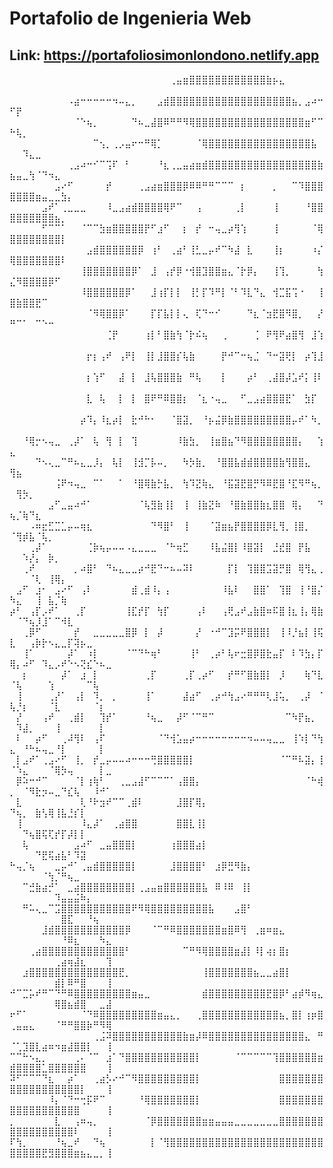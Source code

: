 # Portafolio de Ingenieria Web
## Link: https://portafoliosimonlondono.netlify.app

⠀⠀⠀⠀⠀⠀⠀⠀⠀⠀⠀⠀⠀⠀⠀⠀⠀⠀⠀⠀⠀⠀⠀⠀⠀⢀⣤⣶⣿⣿⣿⣿⣿⣿⣿⣿⣿⣿⣿⣿⣷⡦⣄⠀⠀⠀⠀⠀⠀⠀⠀⠀⠀⠀⠀⠀⠀⠀⠀⠀⠀⠀⠀⠀⠀
⠀⠀⠀⠀⠀⠀⠀⠀⠀⠠⣴⠒⠒⠒⠒⠒⠲⠤⣄⡀⠀⠀⠀⣠⣾⣿⣿⣿⣿⣿⣿⣿⣿⣿⣿⣿⣿⣿⣿⣿⣿⣿⣿⣿⣦⡀⣠⠴⠒⠋⡟⠀⠀⠀⠀⠀⠀⠀⠀⠀⠀⠀⠀⠀⠀
⠀⠀⠀⠀⠀⠀⠀⠀⠀⠀⠈⠑⢦⡀⠀⠀⠀⠀⠀⠙⠦⣀⣼⣿⠿⠛⠛⠻⢿⣿⣿⣿⣿⣿⣿⣿⣿⣿⣿⣿⣿⣿⣿⣿⣿⣿⣶⠋⠉⠓⢧⡀⠀⠀⠀⠀⠀⠀⠀⠀⠀⠀⠀⠀⠀
⠀⠀⠀⠀⠀⠀⠀⠀⠀⠀⠀⠀⠀⠉⢢⡀⢀⡠⣤⠖⠒⠛⢿⡁⠀⠀⠀⠀⠀⠈⢿⣿⣿⣿⣿⣿⣿⣿⣿⣿⣿⣿⣿⣿⣿⣿⣿⣧⠀⠀⠀⠹⣄⣀⠀⠀⠀⠀⠀⠀⠀⠀⠀⠀⠀
⠀⠀⠀⠀⠀⠀⠀⠀⠀⢀⣠⠴⠒⠊⠉⢩⠏⠀⠃⠀⠀⠀⠀⠘⣆⢀⣀⣤⣴⣶⣾⣿⣿⣿⣿⣿⣿⣿⣿⣿⣿⣿⣿⣿⣿⣿⣿⣿⣷⣦⣤⣀⢳⠈⠙⠲⣄⠀⠀⠀⠀⠀⠀⠀⠀
⠀⠀⠀⠀⠀⠀⠀⣠⠔⠋⠀⠀⠀⠀⠀⡞⠀⠀⠀⠀⢀⣠⣴⣶⣿⣿⣿⡿⠿⠿⠛⠛⠉⠉⠉⠀⡆⠀⠀⠀⠀⡀⠀⠀⠉⠹⣿⣿⣿⣿⣿⣿⣿⣶⣤⣀⣀⣳⡄⠀⠀⠀⠀⠀⠀
⠀⠀⠀⠀⠀⣠⠞⠁⢀⣀⣀⣀⠀⠀⠀⠸⣀⣠⣴⣾⣿⣿⣿⣿⢿⠟⠉⠀⠀⢠⠀⠀⠀⠀⠀⢀⡇⠀⠀⠀⠀⢸⠀⠀⠀⠀⠘⣿⣿⣿⣿⣿⣿⣿⣿⣿⣦⡀⠀⠀⠀⠀⠀⠀⠀
⠀⠀⠀⠀⠀⠋⠉⠉⠁⠀⠀⠈⠉⠉⣳⣶⣿⣿⣿⣿⣿⡟⠋⣰⠋⠀⠀⡆⠀⡞⠀⠒⢤⣀⡴⢻⢱⠀⠀⠀⠀⢸⠀⠀⠀⠀⠀⠈⢿⣿⣿⣿⣿⣿⣿⣿⣿⡇⠀⠀⠀⠀⠀⠀⠀
⠀⠀⠀⠀⠀⠀⠀⠀⠀⠀⠀⠀⣠⣾⣿⣿⣿⣿⣿⣿⡿⠀⢰⠃⠀⢀⣴⠃⢸⣃⣀⡤⠞⠉⠳⣼⠀⣇⠀⠀⠀⢸⡆⠀⠀⠀⠀⠰⡌⢿⣿⣿⣿⣿⣿⣿⣿⠇⠀⠀⠀⠀⠀⠀⠀
⠀⠀⠀⠀⠀⠀⠀⠀⠀⠀⠀⢸⣿⣿⣿⣿⣿⣿⣿⡿⠁⠀⣸⠀⢠⡞⡿⠐⢺⣿⣹⣿⣿⣶⣄⠈⡗⡿⡄⠀⠀⢸⢹⡀⠀⠀⠀⠀⢳⣌⠻⣿⣿⣿⣿⡿⠋⠀⠀⠀⠀⠀⠀⠀⠀
⠀⠀⠀⠀⠀⠀⠀⠀⠀⠀⠀⠸⣿⣿⣿⣿⣿⣿⡿⠁⠀⠀⣸⢰⡏⡇⡇⠀⢸⡃⡏⠹⠛⡇⠈⠃⠹⣇⠙⣄⠀⢺⣉⣯⢩⠐⠀⠀⢸⣿⣷⣿⣿⣟⠉⠀⠀⠀⠀⠀⠀⠀⠀⠀⠀
⠀⠀⠀⠀⠀⠀⠀⠀⠀⠀⠀⠀⠈⠻⢿⣿⣿⡿⠁⠀⠀⠀⡏⡏⣧⡇⡇⢄⠀⢏⠙⠒⠊⠀⠀⠀⠀⠙⣆⠈⣲⣟⣿⠻⣿⡀⠀⠀⡜⠛⠉⠁⠀⠉⠑⠒⠀⠀⠀⠀⠀⠀⠀⠀⠀
⠀⠀⠀⠀⠀⠀⠀⠀⠀⠀⠀⠀⠀⠀⠀⢈⡟⠀⠀⠀⠀⢰⡇⠃⣿⣷⢳⠈⡗⠮⢦⠀⠀⢀⠀⠀⠀⠀⢈⠀⠟⢻⠟⣴⣿⢻⠀⣸⢱⠀⠀⠀⠀⠀⠀⠀⠀⠀⠀⠀⠀⠀⠀⠀⠀
⠀⠀⠀⠀⠀⠀⠀⠀⠀⠀⠀⠀⡖⡆⢠⠞⠀⢠⠟⡇⠀⢸⡇⣸⣿⣿⡎⢧⣷⠀⠀⠀⠀⡟⠚⠉⠒⢦⣈⠀⠙⠒⣽⢟⡇⠀⡴⢹⣸⠀⠀⠀⠀⠀⠀⠀⠀⠀⠀⠀⠀⠀⠀⠀⠀
⠀⠀⠀⠀⠀⠀⠀⠀⠀⠀⠀⠀⡆⢱⠋⠀⠀⣼⠀⡇⠀⣸⢧⣿⣿⣿⣷⠀⠛⢧⠀⠀⠀⡇⠀⠀⠀⡴⠃⠀⢀⣼⣿⡼⣡⠞⡅⢸⠇⠀⠀⠀⠀⠀⠀⠀⠀⠀⠀⠀⠀⠀⠀⠀⠀
⠀⠀⠀⠀⠀⠀⠀⠀⠀⠀⠀⠀⣇⠀⢧⠀⠀⡇⠀⡇⠀⣿⠟⠛⠿⣿⣿⡆⠀⠈⣆⠐⢤⣀⠀⠀⠋⣀⣠⣴⣿⣿⣿⣟⠁⠀⣳⡏⠀⠀⠀⠀⠀⠀⠀⠀⠀⠀⠀⠀⠀⠀⠀⠀⠀
⠀⠀⠀⠀⠀⠀⠀⠀⠀⠀⠀⡴⠹⡄⠸⣆⡴⡇⠀⣗⠚⠓⠂⠀⠀⠈⣿⣽⡀⠀⠘⡦⣬⡿⣷⣿⣿⣿⣿⣿⣿⣿⣿⣿⡤⠞⠁⠳⡀⠀⠀⠀⠀⠀⠀⠀⠀⠀⠀⠀⠀⠀⠀⠀⠀
⠀⠀⠘⢿⡒⠢⢤⣀⠀⢀⡼⠁⠀⢧⠀⢻⠀⡇⠀⢹⠀⠀⠀⠀⠀⠀⠸⣷⣳⡀⠀⢸⣶⣿⣦⠙⠻⣿⣿⣿⣿⣿⣿⣿⣿⡄⠀⠀⢱⣄⠀⠀⠀⠀⠀⠀⠀⠀⠀⠀⠀⠀⠀⠀⠀
⠀⠀⠀⠀⠙⠢⢄⣀⠉⠛⠦⣄⣀⡸⡄⠀⢧⡇⠀⢸⣺⡉⡧⠤⡀⠀⠀⠳⡳⣷⡀⠀⠘⣿⣿⣧⣾⣾⣿⣿⣿⣿⣷⢻⣿⣿⣄⠀⠀⢻⣦⠀⠀⠀⠀⠀⠀⠀⠀⠀⠀⠀⠀⠀⠀
⠀⠀⠀⠀⠀⠀⠀⢨⠟⠲⢤⣀⠀⠉⠁⠀⠀⠁⠀⠘⣿⢿⣷⡓⣧⡀⠀⢳⠹⣝⢷⣄⠀⠘⣯⣽⣟⣿⡛⠻⠿⣟⣿⠘⣏⠻⠛⢦⡀⠀⢻⡳⡀⠀⠀⠀⠀⠀⠀⠀⠀⠀⠀⠀⠀
⠀⠀⠀⠀⠀⠀⣠⠋⣀⣤⠴⠚⠁⠀⠀⠀⠀⠀⠀⠀⠈⢧⣻⣷⢸⡇⠀⢸⠀⢸⣷⣝⠷⠀⠘⣿⣷⣿⣿⣷⣆⣿⣿⠀⢿⡄⠀⠀⠙⢦⡈⢷⠙⣆⠀⠀⠀⠀⠀⠀⠀⠀⠀⠀⠀
⠀⠀⠀⠠⠶⣖⣋⣉⣁⡤⠤⢶⣆⠀⠀⠀⠀⠀⠀⠀⠀⠀⠙⠻⣿⠃⠀⢸⠀⠀⠀⠈⣽⣶⣦⡟⣿⣿⣿⣿⡿⣇⢻⡀⢸⣿⡀⠀⠀⠈⢻⡾⣧⠈⢧⡀⠀⠀⠀⠀⠀⠀⠀⠀⠀
⠀⠀⠀⢀⡼⠁⠀⠀⠀⠀⠀⠀⢈⡷⢦⡤⠤⠤⠠⣄⣀⣀⣀⠀⠈⠓⢶⣋⠀⠀⠀⠸⣧⣬⣿⡇⠸⣿⣽⡇⠀⣘⣞⣿⠀⡟⣧⠀⠀⠀⠀⠱⡜⡄⠀⡷⡀⠀⠀⠀⠀⠀⠀⠀⠀
⠀⠀⢀⠞⠀⠀⠀⠀⠀⠀⡀⠴⣿⠃⠀⠙⠦⣄⣀⣀⡴⠚⣟⠙⠒⠦⠤⠽⠇⠀⠀⠀⠀⠀⡏⡇⠀⢹⣿⣿⣩⣽⡛⣿⠀⢿⢻⣄⢀⠀⠀⠀⠈⢇⠀⢸⢿⡄⠀⠀⠀⠀⠀⠀⠀
⠀⣠⠋⠀⣰⠂⠀⣠⠔⠋⠀⢠⠇⠀⠀⠀⠀⠀⠀⣾⢀⣾⠸⡄⢠⠀⠀⠀⠀⠀⠀⠀⠀⠸⣧⠇⠀⠀⣿⣿⠁⠀⢹⣿⠀⢸⠘⣿⡌⠳⣄⠀⠀⢸⠀⣧⡈⢷⠀⠀⠀⠀⠀⠀⠀
⡴⠃⠀⢠⡏⡠⠞⠁⠀⠀⢀⡏⠀⠀⠀⠀⠀⠀⢸⣏⡞⡏⠀⢳⡏⠀⠀⠀⠀⢠⠇⠀⠀⢠⢟⣠⠞⣠⣷⣿⠶⠯⣿⢸⣆⢸⡄⢿⣷⠀⠈⠙⢦⡸⣸⠁⠉⠺⣇⠀⠀⠀⠀⠀⠀
⠀⠀⢀⡿⠋⠀⠀⠀⠀⠀⡞⠀⠀⣀⣀⣀⣀⣀⣿⡿⠀⡇⠀⡼⠀⠀⠀⠀⠀⡜⠀⠐⠚⠉⣹⡭⠟⣿⣿⣿⡇⠀⢸⠸⡘⣦⡇⢸⢯⣇⠀⠀⢠⡷⡗⠢⣄⣀⡏⢽⡦⣀⠀⠀⠀
⠀⠀⢸⠁⠀⠀⠀⠀⠀⡼⠁⠀⠰⡇⠀⠀⠀⠀⠈⠉⠙⠓⢶⠃⠀⠀⠀⠀⢸⠃⠀⢀⡴⠃⢧⠖⣒⣿⡿⣿⣗⣤⡏⠀⠇⠹⣳⡄⡏⢿⡄⠴⠋⠀⠹⣄⡠⠞⠑⠢⢝⣎⠑⠦⣀
⠀⠀⡆⠀⠀⠀⠀⠀⡼⠁⠀⣰⠀⡇⠀⠀⠀⠀⠀⠀⠀⢀⡏⠀⠀⠀⠀⢀⡏⢀⡴⠋⠀⠀⡞⠛⠋⣿⣷⣿⡇⠀⡸⠀⠀⠀⢷⠙⣇⠈⢧⠀⠀⠀⠀⢱⠀⠀⠀⠀⠀⠉⢧⠀⠀
⠀⢸⠀⠀⠀⠀⢀⡜⠁⠀⢠⡇⠀⠹⡀⠀⡀⠀⠀⠀⠀⢸⠁⠀⠀⠀⠀⣼⣴⠋⠀⢀⡴⠚⢳⣠⠔⠛⠛⠛⢇⣸⢥⡀⠀⢀⡼⠀⠈⢧⡘⡆⠀⠀⠀⠈⣇⠀⠀⠀⠀⠀⠈⡆⠀
⠀⡜⠀⠀⠀⢠⠞⠀⠀⢀⣾⡇⠀⠀⢹⡞⠁⠀⠀⠀⠀⠘⢦⣀⠀⠀⡼⠋⠈⠉⠛⠉⠀⠀⠀⠀⠀⠀⠀⠀⠀⠀⠀⠉⠳⡟⣦⡀⠀⠀⠹⣼⡀⠀⠀⠀⢸⠀⠀⠀⠀⠀⠀⡇⠀
⠀⠇⠀⠀⡴⠋⠀⠀⢀⠼⢻⠇⠀⢠⠏⠀⠀⠀⠀⠀⠀⠀⠀⠈⠙⢺⣡⣤⡴⠒⠒⠒⠒⠒⠒⠒⠒⠲⠤⠤⢤⣀⣀⠀⢸⠱⡇⠙⢳⣄⠀⠘⠓⠦⢤⣀⠘⡇⠀⠀⠀⠀⠀⡇⠀
⠀⡇⣠⠞⠁⢀⣠⠔⠋⠀⢸⡀⠀⡞⣀⡤⠤⠤⠴⠒⠒⠒⢛⣿⣿⣿⣿⣿⡇⠀⠀⠀⠀⠀⠀⠀⠀⠀⠀⠀⠀⠀⠈⠉⠛⠧⣽⡄⢸⠈⠱⣄⠀⠀⠀⠈⢿⡳⢤⠀⠀⠀⠀⡇⣀
⠀⡿⠵⠒⠚⠉⠀⠀⠀⠀⠈⡇⢰⢷⠃⠀⠀⢀⣀⣠⣼⠋⠉⠉⠉⠁⢠⣿⣿⡄⠀⠀⠀⠀⠀⠀⠀⠀⠀⠀⠀⠀⠀⠀⠀⠀⠈⠓⢾⡀⠀⠈⠻⣗⡲⠤⣀⠙⣎⢧⠀⠀⠸⠚⠁
⠀⣇⠀⠀⠀⠀⠀⠀⠀⠀⠀⢇⠘⠗⣲⠞⠉⠉⢀⣾⠇⠀⠀⠀⠀⠀⣸⣿⡏⢿⡄⠀⠀⠀⠀⠀⠀⠀⠀⠀⠀⠀⠀⠀⠀⠀⠀⠀⠀⠙⢦⡀⠀⣷⢣⢿⢸⣧⣘⡎⡇⠀⠀⠀⠀
⠀⢸⠀⠀⠀⠀⠀⠀⠀⠀⠀⠸⣄⡼⠁⠀⢀⣴⣿⣿⠀⠀⠀⠀⠀⠀⣿⣿⣇⢸⡇⠀⠀⠀⠀⠀⠀⠀⠀⠀⠀⠀⠀⠀⠀⠀⠀⠀⠀⠀⠀⠙⢦⣿⢯⢏⡞⡏⡼⡇⡇⠀⠀⠀⠀
⠀⠀⢧⠀⠀⠀⠀⠀⠀⠀⣠⠴⠋⠀⣀⣤⣿⣿⣿⡇⠀⠀⠀⠀⠀⢰⣿⣿⣿⣴⡇⠀⠀⠀⠀⠀⠀⠀⠀⠀⠀⠀⠀⠀⠀⠀⠀⠀⠀⠀⠀⠀⠀⠙⣟⢯⣴⣧⠃⠹⣽⠀⠀⠀⠀
⠓⢤⡈⢦⠀⠀⠀⣀⡤⠚⠁⢀⣤⣾⣿⣿⣿⣿⣿⡇⠀⠀⠀⠀⠀⣸⣿⣿⣿⣿⠃⠀⣰⡿⣛⠻⣷⡄⠀⠀⠀⠀⠀⠀⠀⠀⠀⠀⠀⠀⠀⠀⠀⠀⠈⢳⡈⠛⢦⣀⠀⠀⠀⠀⠀
⠀⠀⠉⣚⣷⣴⡚⠁⠀⣀⣴⣿⣿⣿⣿⣿⣿⣿⣿⡇⢀⣠⣤⣶⣿⣿⣿⣿⣿⣿⣧⠀⠿⠸⠿⠀⢸⡇⠀⠀⠀⠀⠀⠀⠀⠀⠀⠀⠀⠀⠀⠀⠀⠀⠀⠀⠹⣤⣤⣬⠷⡄⠀⠀⠀
⠀⠀⠛⠥⢄⣀⠉⣩⣿⣿⣿⣿⣿⣿⣿⣿⣿⣿⣿⠟⠻⢿⣿⣿⣿⣿⣿⣿⣿⣿⣿⣧⠀⠀⠀⣠⣿⠃⠀⠀⠀⠀⠀⠀⠀⠀⠀⠀⠀⠀⠀⠀⠀⠀⠀⠀⠀⣿⣏⠀⠀⠘⢦⠀⠀
⠀⠀⠀⠀⠀⣸⣾⣿⣿⣿⣿⣿⣿⣿⣿⣿⣿⣿⡿⠀⠀⠀⠈⠉⠛⠿⣿⣿⣿⣿⣿⣿⣿⣶⣿⠿⢻⠀⢀⣶⠶⣶⣄⠀⠀⠀⠀⠀⠀⠀⠀⠀⠀⠀⠀⠀⠀⠘⠿⣆⠀⠀⠀⠳⣄
⠀⠀⠀⢀⣴⣿⣿⣿⣿⣿⣿⣿⣿⣿⣿⣿⣿⣿⠃⠀⠀⠀⠀⠀⠀⠀⠀⠉⠛⠻⢿⣿⣿⣿⣿⣶⣼⡇⠸⡇⢴⡆⣿⡆⠀⠀⠀⠀⠀⠀⠀⠀⠀⠀⠀⠀⢀⣴⢶⣼⣆⠀⠀⠀⢹
⠀⠀⣰⣿⣿⣿⣿⣿⣿⣿⣿⣿⣿⣿⣿⣿⣿⣟⡀⠀⠀⠀⠀⠀⠀⠀⠀⠀⠀⠀⢸⣿⣿⣿⣿⣿⣿⣿⣦⣀⣀⣴⣿⡇⠀⠀⠀⠀⠀⠀⠀⠀⠀⠀⠀⠀⣾⡇⠿⠛⣿⠀⠀⠀⢸
⠚⠉⣉⡥⠞⠛⠉⠙⠛⠿⣿⣿⣿⣿⣿⣿⣿⣿⣿⣶⣤⣀⠀⠀⠀⠀⠀⠀⠀⠀⣾⣿⣿⣿⣿⣿⣿⣿⣿⣿⣟⣿⡿⠃⣴⡾⠻⢶⣄⠀⠀⠀⠀⠀⠀⠀⢿⣿⣦⣾⣿⠀⠀⣀⣼
⠖⠋⠁⠀⠀⠀⠀⠀⠀⠀⠀⠈⠙⠿⣿⣿⣿⣿⣿⣿⣿⣿⣿⣶⣤⣄⡀⠀⠀⢀⣿⣿⣿⣿⣿⣿⣿⣿⣿⣿⣿⣿⣦⡀⣿⡇⢰⡶⣿⢀⣤⣤⣄⠀⠀⠀⠈⠛⠛⣿⣿⡷⠛⠻⢿
⠀⠀⠀⠀⠀⠀⠀⠀⠀⠀⠀⠀⠀⢀⣨⠽⣿⣿⣿⣿⣿⣿⣿⣿⣿⣿⣿⣷⣶⡼⠿⣿⣿⣿⣿⣿⣿⣿⣿⣿⣿⣿⣿⣿⣿⣿⣄⠀⠛⠈⢁⣹⣿⣇⣴⠶⠲⣶⣼⣿⣿⡇⠀⠀⢸
⠉⠉⠓⠢⣄⡀⠀⠀⠀⠀⢀⠄⠈⠉⠀⣰⠁⠙⣿⣿⣿⣿⣿⣿⣿⣿⣿⣿⣿⡇⠀⠀⠀⠀⠀⠈⠉⠉⠉⠉⠉⢹⣿⣿⣿⣿⣿⣿⣶⣾⣿⣿⣿⣿⣁⣿⣿⣿⣿⣿⣿⠀⠀⠀⢸
⠽⠋⠉⠉⠉⠙⣆⠀⠀⡴⠁⠀⠀⢀⣴⡣⠔⠚⠉⠻⣿⣿⣿⣿⣿⣿⣿⣿⣿⡇⠀⠀⠀⠀⠀⠀⠀⠀⠀⠀⠀⠀⣿⣿⣿⣿⣿⣿⣿⣿⣿⣿⣿⣿⣿⣿⣿⣿⣿⣿⡇⠀⠀⠀⢸
⠀⠀⠀⠀⠀⠀⠸⡄⠈⠙⠒⢒⡯⠟⠉⠀⠀⠀⠀⠀⠘⢿⣿⣿⣿⣿⣿⣿⣿⡇⠀⠀⠀⠀⠀⠀⠀⠀⠀⠀⠀⠀⣿⣿⣿⣿⣿⣿⣿⣿⣿⣿⣿⣿⣿⣿⣿⣿⣿⣿⠀⠀⠀⠀⢸
⡀⠀⠀⠀⠀⠀⠀⣇⠀⠀⢠⠶⢤⡀⠀⠀⠀⠀⠀⠀⠀⠈⡿⣿⣿⣿⣿⣿⣿⣿⣶⣶⣤⣤⣤⣀⣀⣀⣀⣀⣀⣀⣿⣿⣿⣿⣿⣿⣿⣿⣿⣿⣿⣿⣿⣿⣿⣿⣿⠇⠀⠀⠀⠀⢸
⠏⢳⡀⠀⠀⠀⠀⠘⢦⣀⠞⠀⠀⠙⢦⠀⠀⠀⠀⠀⠀⠀⡇⠈⢻⣿⣿⣿⣿⣿⣿⣿⣿⣿⣿⣿⣿⣿⣿⣿⣿⣿⣿⣿⣿⣿⣿⣿⣿⣿⣿⣿⣿⣿⣟⣻⣿⣿⣿⣶⣦⣄⣀⡀⢸

